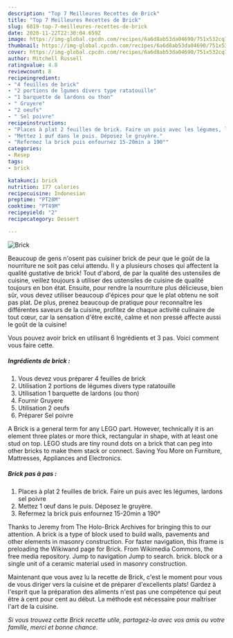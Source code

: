 ```yaml
---
description: "Top 7 Meilleures Recettes de Brick"
title: "Top 7 Meilleures Recettes de Brick"
slug: 6019-top-7-meilleures-recettes-de-brick
date: 2020-11-22T22:30:04.659Z
image: https://img-global.cpcdn.com/recipes/6a6d8ab53da04690/751x532cq70/brick-photo-principale-de-la-recette.jpg
thumbnail: https://img-global.cpcdn.com/recipes/6a6d8ab53da04690/751x532cq70/brick-photo-principale-de-la-recette.jpg
cover: https://img-global.cpcdn.com/recipes/6a6d8ab53da04690/751x532cq70/brick-photo-principale-de-la-recette.jpg
author: Mitchell Russell
ratingvalue: 4.8
reviewcount: 8
recipeingredient:
- "4 feuilles de brick"
- "2 portions de lgumes divers type ratatouille"
- "1 barquette de lardons ou thon"
- " Gruyere"
- "2 oeufs"
- " Sel poivre"
recipeinstructions:
- "Places à plat 2 feuilles de brick. Faire un puis avec les légumes, lardons sel poivre"
- "Mettez 1 œuf dans le puis. Déposez le gruyère."
- "Refermez la brick puis enfournez 15-20min a 190°"
categories:
- Resep
tags:
- brick

katakunci: brick 
nutrition: 177 calories
recipecuisine: Indonesian
preptime: "PT28M"
cooktime: "PT49M"
recipeyield: "2"
recipecategory: Dessert

---
```



![Brick](https://img-global.cpcdn.com/recipes/6a6d8ab53da04690/751x532cq70/brick-photo-principale-de-la-recette.jpg)

Beaucoup de gens n'osent pas cuisiner brick de peur que le goût de la nourriture ne soit pas celui attendu. Il y a plusieurs choses qui affectent la qualité gustative de brick! Tout d'abord, de par la qualité des ustensiles de cuisine, veillez toujours à utiliser des ustensiles de cuisine de qualité toujours en bon état. Ensuite, pour rendre la nourriture plus délicieuse, bien sûr, vous devez utiliser beaucoup d'épices pour que le plat obtenu ne soit pas plat. De plus, prenez beaucoup de pratique pour reconnaître les différentes saveurs de la cuisine, profitez de chaque activité culinaire de tout cœur, car la sensation d'être excité, calme et non pressé affecte aussi le goût de la cuisine!

<!--inarticleads1-->

Vous pouvez avoir brick en utilisant 6 Ingrédients et 3 pas. Voici comment vous faire cette.

##### Ingrédients de brick :

1. Vous devez vous préparer 4 feuilles de brick
1. Utilisation 2 portions de légumes divers type ratatouille
1. Utilisation 1 barquette de lardons (ou thon)
1. Fournir  Gruyere
1. Utilisation 2 oeufs
1. Préparer  Sel poivre


A Brick is a general term for any LEGO part. However, technically it is an element three plates or more thick, rectangular in shape, with at least one stud on top. LEGO studs are tiny round dots on a brick that can peg into other bricks to make them stack or connect. Saving You More on Furniture, Mattresses, Appliances and Electronics. 

<!--inarticleads2-->

##### Brick pas à pas :

1. Places à plat 2 feuilles de brick. Faire un puis avec les légumes, lardons sel poivre
1. Mettez 1 œuf dans le puis. Déposez le gruyère.
1. Refermez la brick puis enfournez 15-20min a 190°


Thanks to Jeremy from The Holo-Brick Archives for bringing this to our attention. A brick is a type of block used to build walls, pavements and other elements in masonry construction. For faster navigation, this Iframe is preloading the Wikiwand page for Brick. From Wikimedia Commons, the free media repository. Jump to navigation Jump to search. brick. block or a single unit of a ceramic material used in masonry construction. 

<!--inarticleads1-->

<p>
Maintenant que vous avez lu la recette de Brick, c'est le moment pour vous de vous diriger vers la cuisine et de préparer d'excellents plats! Gardez à l'esprit que la préparation des aliments n'est pas une compétence qui peut être à cent pour cent au début. La méthode est nécessaire pour maîtriser l'art de la cuisine.
</p>

<p>
<i>Si vous trouvez cette Brick recette utile, partagez-la avec vos amis ou votre famille, merci et bonne chance.</i>
</p>
